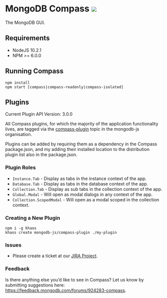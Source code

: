 # MongoDB Compass [![][travis_img]][travis_url]

The MongoDB GUI.

## Requirements

- NodeJS 10.2.1
- NPM >= 6.0.0

## Running Compass

```shell
npm install
npm start [compass|compass-readonly|compass-isolated]
```

## Plugins

Current Plugin API Version: 3.0.0

All Compass plugins, for which the majority of the application functionality
lives, are tagged via the [compass-plugin](https://github.com/search?q=topic%3Acompass-plugin+org%3Amongodb-js&type=Repositories) topic in the mongodb-js organisation.

Plugins can be added by requiring them as a dependency in the Compass package.json,
and my adding their installed location to the distribution plugin list also in the
package.json.

### Plugin Roles

- `Instance.Tab` - Display as tabs in the instance context of the app.
- `Database.Tab` - Display as tabs in the database context of the app.
- `Collection.Tab` - Display as sub tabs in the collection context of the app.
- `Global.Modal` - Will open as modal dialogs in any context of the app.
- `Collection.ScopedModal` - Will open as a modal scoped in the collection context.

### Creating a New Plugin

```shell
npm i -g khaos
khaos create mongodb-js/compass-plugin ./my-plugin
```

### Issues

- Please create a ticket at our [JIRA Project](jira.mongodb.org/browse/COMPASS).

### Feedback

Is there anything else you’d like to see in Compass? Let us know by submitting suggestions here: https://feedback.mongodb.com/forums/924283-compass.

[travis_img]: https://travis-ci.org/mongodb-js/compass.svg
[travis_url]: https://travis-ci.org/mongodb-js/compass
